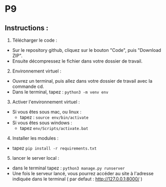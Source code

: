 # P9

## Instructions :

1) Télécharger le code :
- Sur le repository github, cliquez sur le bouton "Code", puis "Download ZIP".
- Ensuite décompressez le fichier dans votre dossier de travail.

2) Environnement virtuel :
- Ouvrez un terminal, puis allez dans votre dossier de travail avec la commande cd.
- Dans le terminal, tapez : ``` python3 -m venv env ```

3) Activer l'environnement virtuel :
  - Si vous êtes sous mac, ou linux :
    - tapez : ```source env/bin/activate ```
  - Si vous êtes sous windows :
    - tapez ```env/Scripts/activate.bat```

4) Installer les modules  :
  - tapez ```pip install -r requirements.txt```
 
5) lancer le server local :
- dans le terminal tapez : ```python3 manage.py runserver```
- Une fois le serveur lancé, vous pourrez accéder au site à l'adresse indiquée dans le terminal ( par defaut : http://127.0.0.1:8000/ )


